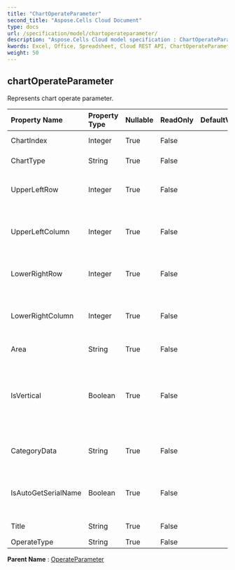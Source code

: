 ```yaml
---
title: "ChartOperateParameter"
second_title: "Aspose.Cells Cloud Document"
type: docs
url: /specification/model/chartoperateparameter/
description: "Aspose.Cells Cloud model specification : ChartOperateParameter. Effortlessly handle Excel and other spreadsheet documents with features like opening, generating, editing, splitting, merging, comparing, and converting."
kwords: Excel, Office, Spreadsheet, Cloud REST API, ChartOperateParameter
weight: 50
---
```


## **chartOperateParameter**

Represents chart operate parameter. 

| Property Name | Property Type | Nullable |  ReadOnly | DefaultValue | Description | 
| :- | :- | :- |:- |  :- | :- |
| ChartIndex | Integer | True |  False |  | Represents chart index. |  
| ChartType | String | True |  False |  | Represents chart type. |  
| UpperLeftRow | Integer | True |  False |  | Represents upper left row index of chart. |  
| UpperLeftColumn | Integer | True |  False |  | Represents upper left column index of chart. |  
| LowerRightRow | Integer | True |  False |  | Represents lower right row index of chart. |  
| LowerRightColumn | Integer | True |  False |  | Represents lower right column index of chart. |  
| Area | String | True |  False |  | Represents chart area. |  
| IsVertical | Boolean | True |  False |  | Represents whether to plot the series from a range of cell values by row or by column. |  
| CategoryData | String | True |  False |  | Represents chart category data. |  
| IsAutoGetSerialName | Boolean | True |  False |  | Represents whether auto get serial name. |  
| Title | String | True |  False |  | Represents chart title. |  
| OperateType | String | True |  False |  |  |  

**Parent Name** : [OperateParameter](/specification/model/operateparameter)

